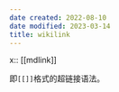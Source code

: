 ```yaml
---
date created: 2022-08-10
date modified: 2023-03-14
title: wikilink
---
```


x:: [[mdlink]]

即`[[]]`格式的超链接语法。

